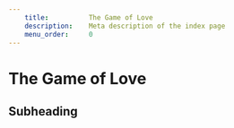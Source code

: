 ```yaml
---
    title:          The Game of Love
    description:    Meta description of the index page
    menu_order:     0
---
```


# The Game of Love

## Subheading
